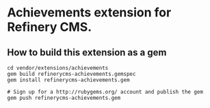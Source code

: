 # Achievements extension for Refinery CMS.

## How to build this extension as a gem

    cd vendor/extensions/achievements
    gem build refinerycms-achievements.gemspec
    gem install refinerycms-achievements.gem

    # Sign up for a http://rubygems.org/ account and publish the gem
    gem push refinerycms-achievements.gem